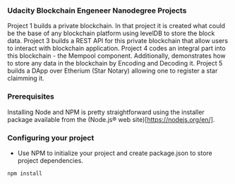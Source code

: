 
### Udacity Blockchain Engeneer Nanodegree Projects

Project 1 builds a private blockchain. In that project it is created what could be the base of any blockchain platform using levelDB to store the block data.
Project 3 builds a REST API for this private blockchain that allow users to interact with blockchain application.
Project 4 codes an integral part into this blockchain - the Mempool component. Additionally, demonstrates how to store any data in the blockchain by Encoding and Decoding it.
Project 5 builds a DApp over Etherium (Star Notary) allowing one to register a star claimming it.



### Prerequisites

Installing Node and NPM is pretty straightforward using the installer package available from the (Node.js® web site)[https://nodejs.org/en/].

### Configuring your project

- Use NPM to initialize your project and create package.json to store project dependencies.
```
npm install



